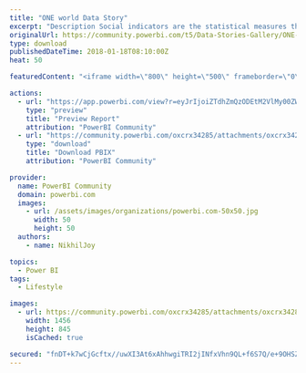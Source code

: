 ```yaml
---
title: "ONE world Data Story"
excerpt: "Description Social indicators are the statistical measures that describe social trends and conditions impacting on human well - being and overall"
originalUrl: https://community.powerbi.com/t5/Data-Stories-Gallery/ONE-world-Data-Story/m-p/340964
type: download
publishedDateTime: 2018-01-18T08:10:00Z
heat: 50

featuredContent: "<iframe width=\"800\" height=\"500\" frameborder=\"0\" src=\"https://app.powerbi.com/view?r=eyJrIjoiZTdhZmQzODEtM2VlMy00ZWNmLWJmZmMtNjg0OTRiYjM3MzdkIiwidCI6IjZiZTA0Mzc4LTY3MjUtNGUwYS1iZTc3LTllYzIwMTZkZWMzZiIsImMiOjl9\"></iframe>"

actions:
  - url: "https://app.powerbi.com/view?r=eyJrIjoiZTdhZmQzODEtM2VlMy00ZWNmLWJmZmMtNjg0OTRiYjM3MzdkIiwidCI6IjZiZTA0Mzc4LTY3MjUtNGUwYS1iZTc3LTllYzIwMTZkZWMzZiIsImMiOjl9"
    type: "preview"
    title: "Preview Report"
    attribution: "PowerBI Community"
  - url: "https://community.powerbi.com/oxcrx34285/attachments/oxcrx34285/DataStoriesGallery/1496/2/ONEworld.pbix"
    type: "download"
    title: "Download PBIX"
    attribution: "PowerBI Community"

provider:
  name: PowerBI Community
  domain: powerbi.com
  images:
    - url: /assets/images/organizations/powerbi.com-50x50.jpg
      width: 50
      height: 50
  authors:
    - name: NikhilJoy

topics:
  - Power BI
tags:
  - Lifestyle

images:
  - url: https://community.powerbi.com/oxcrx34285/attachments/oxcrx34285/DataStoriesGallery/1496/1/thumbnail.PNG
    width: 1456
    height: 845
    isCached: true

secured: "fnDT+k7wCjGcftx//uwXI3At6xAhhwgiTRI2jINfxVhn9QL+f6S7Q/e+9OHSZx6+nneziw9M+yycLK5JTwrQhrYPVpfFNiP7Vz+FJAYNAiA2s4zbJ9Be5/htgiOlRkrg46U7r/IFoxDnFjktmRxIsXph02OhSRAjYP7YN8hU8qRDKKnM+RsOxUFMBDCjA5HJN7/U294Xx0Rv05121eDpWUvES+ygdaVDe/KPEdR20JrIDxbCrC+D+PxwnMZMRKFeimdt6KrqAyzGt6Rv8j/TRrdt1y7/7TMFdGFr4pnxOl2jND9oH6HOP2GNcjkdiS1PmdAYrB+gMkH2nGdGx2s6+ThVWbHS/KJewUOXrhqp00YlYZ4y7GKprw9O3YL6yoKcVa8hUhNtJFmoyfT7F85PjQ72I05cd38rhL2fH69Dvns=;hxmDavEHMPJtKPMvPfZ1lg=="
---
```



